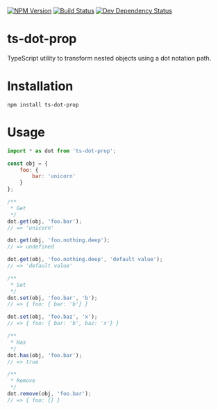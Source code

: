 [![NPM Version](https://badge.fury.io/js/ts-dot-prop.svg)](https://badge.fury.io/js/ts-dot-prop)
[![Build Status](https://travis-ci.org/justinlettau/ts-dot-prop.svg?branch=master)](https://travis-ci.org/justinlettau/ts-dot-prop)
[![Dev Dependency Status](https://david-dm.org/justinlettau/ts-dot-prop/dev-status.svg)](https://david-dm.org/justinlettau/ts-dot-prop?type=dev)

# ts-dot-prop
TypeScript utility to transform nested objects using a dot notation path.

# Installation
```
npm install ts-dot-prop
```

# Usage
```js
import * as dot from 'ts-dot-prop';

const obj = {
    foo: {
        bar: 'unicorn'
    }
};

/**
 * Get
 */
dot.get(obj, 'foo.bar');
// => 'unicorn'

dot.get(obj, 'foo.nothing.deep');
// => undefined

dot.get(obj, 'foo.nothing.deep', 'default value');
// => 'default value'

/**
 * Set
 */
dot.set(obj, 'foo.bar', 'b');
// => { foo: { bar: 'b'} }

dot.set(obj, 'foo.baz', 'x');
// => { foo: { bar: 'b', baz: 'x'} }

/**
 * Has
 */
dot.has(obj, 'foo.bar');
// => true

/**
 * Remove
 */
dot.remove(obj, 'foo.bar');
// => { foo: {} }

```
